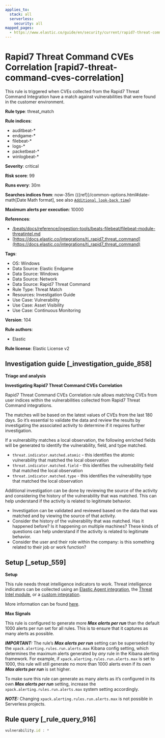 ```yaml
---
applies_to:
  stack: all
  serverless:
    security: all
mapped_pages:
  - https://www.elastic.co/guide/en/security/current/rapid7-threat-command-cves-correlation.html
---
```


# Rapid7 Threat Command CVEs Correlation [rapid7-threat-command-cves-correlation]

This rule is triggered when CVEs collected from the Rapid7 Threat Command Integration have a match against vulnerabilities that were found in the customer environment.

**Rule type**: threat_match

**Rule indices**:

* auditbeat-*
* endgame-*
* filebeat-*
* logs-*
* packetbeat-*
* winlogbeat-*

**Severity**: critical

**Risk score**: 99

**Runs every**: 30m

**Searches indices from**: now-35m ({{ref}}/common-options.html#date-math[Date Math format], see also [`Additional look-back time`](docs-content://solutions/security/detect-and-alert/create-detection-rule.md#rule-schedule))

**Maximum alerts per execution**: 10000

**References**:

* [/beats/docs/reference/ingestion-tools/beats-filebeat/filebeat-module-threatintel.md](beats://docs/reference/filebeat/filebeat-module-threatintel.md)
* [https://docs.elastic.co/integrations/ti_rapid7_threat_command](https://docs.elastic.co/integrations/ti_rapid7_threat_command)

**Tags**:

* OS: Windows
* Data Source: Elastic Endgame
* Data Source: Windows
* Data Source: Network
* Data Source: Rapid7 Threat Command
* Rule Type: Threat Match
* Resources: Investigation Guide
* Use Case: Vulnerability
* Use Case: Asset Visibility
* Use Case: Continuous Monitoring

**Version**: 104

**Rule authors**:

* Elastic

**Rule license**: Elastic License v2

## Investigation guide [_investigation_guide_858]

**Triage and analysis**

**Investigating Rapid7 Threat Command CVEs Correlation**

Rapid7 Threat Command CVEs Correlation rule allows matching CVEs from user indices within the vulnerabilities collected from Rapid7 Threat Command integrations.

The matches will be based on the latest values of CVEs from the last 180 days. So it’s essential to validate the data and review the results by investigating the associated activity to determine if it requires further investigation.

If a vulnerability matches a local observation, the following enriched fields will be generated to identify the vulnerability, field, and type matched.

* `threat.indicator.matched.atomic` - this identifies the atomic vulnerability that matched the local observation
* `threat.indicator.matched.field` - this identifies the vulnerability field that matched the local observation
* `threat.indicator.matched.type` - this identifies the vulnerability type that matched the local observation

Additional investigation can be done by reviewing the source of the activity and considering the history of the vulnerability that was matched. This can help understand if the activity is related to legitimate behavior.

* Investigation can be validated and reviewed based on the data that was matched and by viewing the source of that activity.
* Consider the history of the vulnerability that was matched. Has it happened before? Is it happening on multiple machines? These kinds of questions can help understand if the activity is related to legitimate behavior.
* Consider the user and their role within the company: is this something related to their job or work function?


## Setup [_setup_559]

**Setup**

This rule needs threat intelligence indicators to work. Threat intelligence indicators can be collected using an [Elastic Agent integration](docs-content://solutions/security/get-started/enable-threat-intelligence-integrations.md#agent-ti-integration), the [Threat Intel module](docs-content://solutions/security/get-started/enable-threat-intelligence-integrations.md#ti-mod-integration), or a [custom integration](docs-content://solutions/security/get-started/enable-threat-intelligence-integrations.md#custom-ti-integration).

More information can be found [here](docs-content://solutions/security/get-started/enable-threat-intelligence-integrations.md).

**Max Signals**

This rule is configured to generate more ***Max alerts per run*** than the default 1000 alerts per run set for all rules. This is to ensure that it captures as many alerts as possible.

***IMPORTANT:*** The rule’s ***Max alerts per run*** setting can be superseded by the `xpack.alerting.rules.run.alerts.max` Kibana config setting, which determines the maximum alerts generated by *any* rule in the Kibana alerting framework. For example, if `xpack.alerting.rules.run.alerts.max` is set to 1000, this rule will still generate no more than 1000 alerts even if its own ***Max alerts per run*** is set higher.

To make sure this rule can generate as many alerts as it’s configured in its own ***Max alerts per run*** setting, increase the `xpack.alerting.rules.run.alerts.max` system setting accordingly.

***NOTE:*** Changing `xpack.alerting.rules.run.alerts.max` is not possible in Serverless projects.


## Rule query [_rule_query_916]

```js
vulnerability.id : *
```


